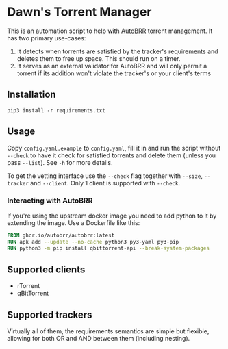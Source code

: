 # Dawn's Torrent Manager

This is an automation script to help with [AutoBRR](https://autobrr.com/) torrent management.
It has two primary use-cases:

1. It detects when torrents are satisfied by the tracker's requirements and deletes them to free up space. This should run on a timer.
2. It serves as an external validator for AutoBRR and will only permit a torrent if its addition won't violate the tracker's or your client's terms

## Installation

```
pip3 install -r requirements.txt
```

## Usage

Copy `config.yaml.example` to `config.yaml`, fill it in and run the script without `--check` to have it check for satisfied torrents and delete them (unless you pass `--list`). See `-h` for more details.

To get the vetting interface use the `--check` flag together with `--size`, `--tracker` and `--client`. Only 1 client is supported with `--check`.

### Interacting with AutoBRR

If you're using the upstream docker image you need to add python to it by extending the image.
Use a Dockerfile like this:

```dockerfile
FROM ghcr.io/autobrr/autobrr:latest
RUN apk add --update --no-cache python3 py3-yaml py3-pip
RUN python3 -m pip install qbittorrent-api --break-system-packages
```

## Supported clients

- rTorrent
- qBitTorrent

## Supported trackers

Virtually all of them, the requirements semantics are simple but flexible, allowing for both OR and AND between them (including nesting).
